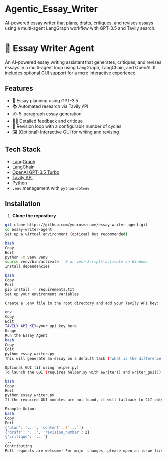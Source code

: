 # Agentic_Essay_Writer
AI-powered essay writer that plans, drafts, critiques, and revises essays using a multi-agent LangGraph workflow with GPT-3.5 and Tavily search.

# 📝 Essay Writer Agent

An AI-powered essay writing assistant that generates, critiques, and revises essays in a multi-agent loop using LangGraph, LangChain, and OpenAI. It includes optional GUI support for a more interactive experience.

## Features

- 🧠 Essay planning using GPT-3.5
- 📚 Automated research via Tavily API
- ✍️ 5-paragraph essay generation
- 🧑‍🏫 Detailed feedback and critique
- 🔁 Revision loop with a configurable number of cycles
- 🖼️ (Optional) Interactive GUI for writing and revising

## Tech Stack

- [LangGraph](https://github.com/langchain-ai/langgraph)
- [LangChain](https://www.langchain.com/)
- [OpenAI GPT-3.5 Turbo](https://platform.openai.com/)
- [Tavily API](https://www.tavily.com/)
- [Python](https://www.python.org/)
- `.env` management with `python-dotenv`

## Installation

1. **Clone the repository**

```bash
git clone https://github.com/yourusername/essay-writer-agent.git
cd essay-writer-agent
Set up a virtual environment (optional but recommended)

bash
Copy
Edit
python -m venv venv
source venv/bin/activate   # or venv\Scripts\activate on Windows
Install dependencies

bash
Copy
Edit
pip install -r requirements.txt
Set up your environment variables

Create a .env file in the root directory and add your Tavily API key:

env
Copy
Edit
TAVILY_API_KEY=your_api_key_here
Usage
Run the Essay Agent
bash
Copy
Edit
python essay_writer.py
This will generate an essay on a default task ("what is the difference between langchain and langsmith") and iterate through a critique/revision loop.

Optional GUI (if using helper.py)
To launch the GUI (requires helper.py with ewriter() and writer_gui()):

bash
Copy
Edit
python essay_writer.py
If the required GUI modules are not found, it will fallback to CLI-only mode.

Example Output
bash
Copy
Edit
{'plan': '...', 'content': ['...']}
{'draft': '...', 'revision_number': 2}
{'critique': '...'}
...
Contributing
Pull requests are welcome! For major changes, please open an issue first to discuss your idea.

